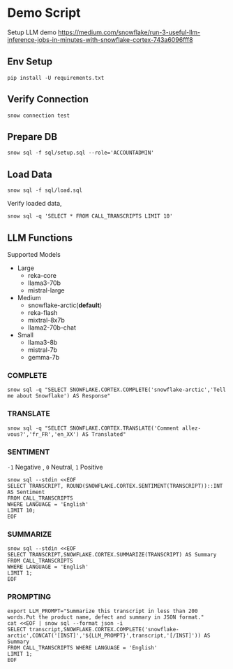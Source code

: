 # Demo Script

Setup LLM demo <https://medium.com/snowflake/run-3-useful-llm-inference-jobs-in-minutes-with-snowflake-cortex-743a6096fff8>

## Env Setup

```shell
pip install -U requirements.txt
```

## Verify Connection

```shell
snow connection test
```

## Prepare DB

```shell
snow sql -f sql/setup.sql --role='ACCOUNTADMIN'
```

## Load Data

```shell
snow sql -f sql/load.sql
```

Verify loaded data,

```shell
snow sql -q 'SELECT * FROM CALL_TRANSCRIPTS LIMIT 10'
```

## LLM Functions

Supported Models

- Large
  - reka-core
  - llama3-70b
  - mistral-large
- Medium
  - snowflake-arctic(**default**)
  - reka-flash
  - mixtral-8x7b
  - llama2-70b-chat
- Small
  - llama3-8b
  - mistral-7b
  - gemma-7b

### COMPLETE

```shell
snow sql -q "SELECT SNOWFLAKE.CORTEX.COMPLETE('snowflake-arctic','Tell me about Snowflake') AS Response"
```

### TRANSLATE

```shell
snow sql -q "SELECT SNOWFLAKE.CORTEX.TRANSLATE('Comment allez-vous?','fr_FR','en_XX') AS Translated"
```

### SENTIMENT

`-1` Negative , `0` Neutral, `1` Positive

```shell
snow sql --stdin <<EOF
SELECT TRANSCRIPT, ROUND(SNOWFLAKE.CORTEX.SENTIMENT(TRANSCRIPT))::INT AS Sentiment
FROM CALL_TRANSCRIPTS
WHERE LANGUAGE = 'English'
LIMIT 10;
EOF
```

### SUMMARIZE

```shell
snow sql --stdin <<EOF
SELECT TRANSCRIPT,SNOWFLAKE.CORTEX.SUMMARIZE(TRANSCRIPT) AS Summary
FROM CALL_TRANSCRIPTS
WHERE LANGUAGE = 'English'
LIMIT 1;
EOF
```

### PROMPTING

```shell
export LLM_PROMPT="Summarize this transcript in less than 200 words.Put the product name, defect and summary in JSON format."
cat <<EOF | snow sql --format json -i
SELECT transcript,SNOWFLAKE.CORTEX.COMPLETE('snowflake-arctic',CONCAT('[INST]','${LLM_PROMPT}',transcript,'[/INST]')) AS Summary
FROM CALL_TRANSCRIPTS WHERE LANGUAGE = 'English'
LIMIT 1;
EOF
```
